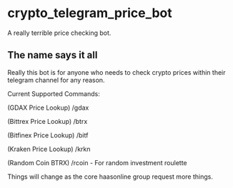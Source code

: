 # crypto_telegram_price_bot
A really terrible price checking bot.

## The name says it all
Really this bot is for anyone who needs to check crypto prices within their telegram channel for any reason.

Current Supported Commands:

(GDAX Price Lookup) /gdax <FIRST-H-PAIR> <SECOND-H-PAIR>

(Bittrex Price Lookup) /btrx <FIRST-H-PAIR> <SECOND-H-PAIR>

(Bitfinex Price Lookup) /bitf <FIRST-H-PAIR> <SECOND-H-PAIR>

(Kraken Price Lookup) /krkn <FIRST-H-PAIR> <Second-H-PAIR>

(Random Coin BTRX) /rcoin - For random investment roulette

Things will change as the core haasonline group request more things. 
